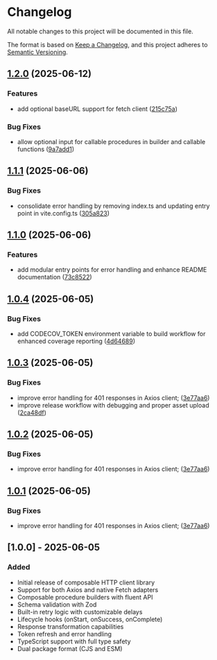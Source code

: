 # Changelog

All notable changes to this project will be documented in this file.

The format is based on [Keep a Changelog](https://keepachangelog.com/en/1.0.0/),
and this project adheres to [Semantic Versioning](https://semver.org/spec/v2.0.0.html).

## [1.2.0](https://github.com/thedammyking/composable-http-client/compare/composable-http-client-v1.1.1...composable-http-client-v1.2.0) (2025-06-12)


### Features

* add optional baseURL support for fetch client ([215c75a](https://github.com/thedammyking/composable-http-client/commit/215c75a729a6fea694ac693f65c42c1083e91309))


### Bug Fixes

* allow optional input for callable procedures in builder and callable functions ([9a7add1](https://github.com/thedammyking/composable-http-client/commit/9a7add18a63982dd5abd726c0c1562bd41a9ebba))

## [1.1.1](https://github.com/thedammyking/composable-http-client/compare/composable-http-client-v1.1.0...composable-http-client-v1.1.1) (2025-06-06)


### Bug Fixes

* consolidate error handling by removing index.ts and updating entry point in vite.config.ts ([305a823](https://github.com/thedammyking/composable-http-client/commit/305a82300b03cbb726beaee3f4a091f90c4b3c30))

## [1.1.0](https://github.com/thedammyking/composable-http-client/compare/composable-http-client-v1.0.4...composable-http-client-v1.1.0) (2025-06-06)


### Features

* add modular entry points for error handling and enhance README documentation ([73c8522](https://github.com/thedammyking/composable-http-client/commit/73c8522c1b1cdad2dee3aa4d7de8c2c2d1dcf6b3))

## [1.0.4](https://github.com/thedammyking/composable-http-client/compare/composable-http-client-v1.0.3...composable-http-client-v1.0.4) (2025-06-05)


### Bug Fixes

* add CODECOV_TOKEN environment variable to build workflow for enhanced coverage reporting ([4d64689](https://github.com/thedammyking/composable-http-client/commit/4d6468906477912b10a2988f304d63acb10004cd))

## [1.0.3](https://github.com/thedammyking/composable-http-client/compare/composable-http-client-v1.0.2...composable-http-client-v1.0.3) (2025-06-05)


### Bug Fixes

* improve error handling for 401 responses in Axios client; ([3e77aa6](https://github.com/thedammyking/composable-http-client/commit/3e77aa6ee0abf369655bb7037d913bb2a9c8afce))
* improve release workflow with debugging and proper asset upload ([2ca48df](https://github.com/thedammyking/composable-http-client/commit/2ca48dfbfd523e64e0efcc836009858d06124114))

## [1.0.2](https://github.com/thedammyking/composable-http-client/compare/composable-http-client-v1.0.1...composable-http-client-v1.0.2) (2025-06-05)


### Bug Fixes

* improve error handling for 401 responses in Axios client; ([3e77aa6](https://github.com/thedammyking/composable-http-client/commit/3e77aa6ee0abf369655bb7037d913bb2a9c8afce))

## [1.0.1](https://github.com/thedammyking/composable-http-client/compare/composable-http-client-v1.0.0...composable-http-client-v1.0.1) (2025-06-05)


### Bug Fixes

* improve error handling for 401 responses in Axios client; ([3e77aa6](https://github.com/thedammyking/composable-http-client/commit/3e77aa6ee0abf369655bb7037d913bb2a9c8afce))

## [1.0.0] - 2025-06-05

### Added

- Initial release of composable HTTP client library
- Support for both Axios and native Fetch adapters
- Composable procedure builders with fluent API
- Schema validation with Zod
- Built-in retry logic with customizable delays
- Lifecycle hooks (onStart, onSuccess, onComplete)
- Response transformation capabilities
- Token refresh and error handling
- TypeScript support with full type safety
- Dual package format (CJS and ESM)
